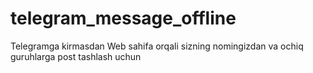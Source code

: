 # telegram_message_offline
Telegramga kirmasdan Web sahifa orqali sizning nomingizdan va ochiq guruhlarga post tashlash uchun
